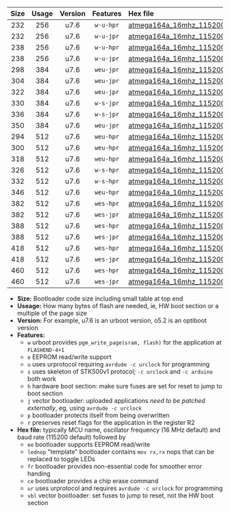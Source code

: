 |Size|Usage|Version|Features|Hex file|
|:-:|:-:|:-:|:-:|:--|
|232|256|u7.6|`w-u-hpr`|[atmega164a_16mhz_115200bps_ur.hex](https://raw.githubusercontent.com/stefanrueger/urboot/main/atmega164a_16mhz_115200bps_ur.hex)|
|232|256|u7.6|`w-u-jpr`|[atmega164a_16mhz_115200bps_ur_vbl.hex](https://raw.githubusercontent.com/stefanrueger/urboot/main/atmega164a_16mhz_115200bps_ur_vbl.hex)|
|238|256|u7.6|`w-u-hpr`|[atmega164a_16mhz_115200bps_lednop_ur.hex](https://raw.githubusercontent.com/stefanrueger/urboot/main/atmega164a_16mhz_115200bps_lednop_ur.hex)|
|238|256|u7.6|`w-u-jpr`|[atmega164a_16mhz_115200bps_lednop_ur_vbl.hex](https://raw.githubusercontent.com/stefanrueger/urboot/main/atmega164a_16mhz_115200bps_lednop_ur_vbl.hex)|
|298|384|u7.6|`weu-jpr`|[atmega164a_16mhz_115200bps_ee_ur_vbl.hex](https://raw.githubusercontent.com/stefanrueger/urboot/main/atmega164a_16mhz_115200bps_ee_ur_vbl.hex)|
|304|384|u7.6|`weu-jpr`|[atmega164a_16mhz_115200bps_ee_lednop_ur_vbl.hex](https://raw.githubusercontent.com/stefanrueger/urboot/main/atmega164a_16mhz_115200bps_ee_lednop_ur_vbl.hex)|
|322|384|u7.6|`weu-jpr`|[atmega164a_16mhz_115200bps_ee_lednop_fr_ur_vbl.hex](https://raw.githubusercontent.com/stefanrueger/urboot/main/atmega164a_16mhz_115200bps_ee_lednop_fr_ur_vbl.hex)|
|330|384|u7.6|`w-s-jpr`|[atmega164a_16mhz_115200bps_vbl.hex](https://raw.githubusercontent.com/stefanrueger/urboot/main/atmega164a_16mhz_115200bps_vbl.hex)|
|336|384|u7.6|`w-s-jpr`|[atmega164a_16mhz_115200bps_lednop_vbl.hex](https://raw.githubusercontent.com/stefanrueger/urboot/main/atmega164a_16mhz_115200bps_lednop_vbl.hex)|
|350|384|u7.6|`weu-jpr`|[atmega164a_16mhz_115200bps_ee_lednop_fr_ce_ur_vbl.hex](https://raw.githubusercontent.com/stefanrueger/urboot/main/atmega164a_16mhz_115200bps_ee_lednop_fr_ce_ur_vbl.hex)|
|294|512|u7.6|`weu-hpr`|[atmega164a_16mhz_115200bps_ee_ur.hex](https://raw.githubusercontent.com/stefanrueger/urboot/main/atmega164a_16mhz_115200bps_ee_ur.hex)|
|300|512|u7.6|`weu-hpr`|[atmega164a_16mhz_115200bps_ee_lednop_ur.hex](https://raw.githubusercontent.com/stefanrueger/urboot/main/atmega164a_16mhz_115200bps_ee_lednop_ur.hex)|
|318|512|u7.6|`weu-hpr`|[atmega164a_16mhz_115200bps_ee_lednop_fr_ur.hex](https://raw.githubusercontent.com/stefanrueger/urboot/main/atmega164a_16mhz_115200bps_ee_lednop_fr_ur.hex)|
|326|512|u7.6|`w-s-hpr`|[atmega164a_16mhz_115200bps.hex](https://raw.githubusercontent.com/stefanrueger/urboot/main/atmega164a_16mhz_115200bps.hex)|
|332|512|u7.6|`w-s-hpr`|[atmega164a_16mhz_115200bps_lednop.hex](https://raw.githubusercontent.com/stefanrueger/urboot/main/atmega164a_16mhz_115200bps_lednop.hex)|
|346|512|u7.6|`weu-hpr`|[atmega164a_16mhz_115200bps_ee_lednop_fr_ce_ur.hex](https://raw.githubusercontent.com/stefanrueger/urboot/main/atmega164a_16mhz_115200bps_ee_lednop_fr_ce_ur.hex)|
|382|512|u7.6|`wes-hpr`|[atmega164a_16mhz_115200bps_ee.hex](https://raw.githubusercontent.com/stefanrueger/urboot/main/atmega164a_16mhz_115200bps_ee.hex)|
|382|512|u7.6|`wes-jpr`|[atmega164a_16mhz_115200bps_ee_vbl.hex](https://raw.githubusercontent.com/stefanrueger/urboot/main/atmega164a_16mhz_115200bps_ee_vbl.hex)|
|388|512|u7.6|`wes-hpr`|[atmega164a_16mhz_115200bps_ee_lednop.hex](https://raw.githubusercontent.com/stefanrueger/urboot/main/atmega164a_16mhz_115200bps_ee_lednop.hex)|
|388|512|u7.6|`wes-jpr`|[atmega164a_16mhz_115200bps_ee_lednop_vbl.hex](https://raw.githubusercontent.com/stefanrueger/urboot/main/atmega164a_16mhz_115200bps_ee_lednop_vbl.hex)|
|418|512|u7.6|`wes-hpr`|[atmega164a_16mhz_115200bps_ee_lednop_fr.hex](https://raw.githubusercontent.com/stefanrueger/urboot/main/atmega164a_16mhz_115200bps_ee_lednop_fr.hex)|
|418|512|u7.6|`wes-jpr`|[atmega164a_16mhz_115200bps_ee_lednop_fr_vbl.hex](https://raw.githubusercontent.com/stefanrueger/urboot/main/atmega164a_16mhz_115200bps_ee_lednop_fr_vbl.hex)|
|460|512|u7.6|`wes-hpr`|[atmega164a_16mhz_115200bps_ee_lednop_fr_ce.hex](https://raw.githubusercontent.com/stefanrueger/urboot/main/atmega164a_16mhz_115200bps_ee_lednop_fr_ce.hex)|
|460|512|u7.6|`wes-jpr`|[atmega164a_16mhz_115200bps_ee_lednop_fr_ce_vbl.hex](https://raw.githubusercontent.com/stefanrueger/urboot/main/atmega164a_16mhz_115200bps_ee_lednop_fr_ce_vbl.hex)|

- **Size:** Bootloader code size including small table at top end
- **Useage:** How many bytes of flash are needed, ie, HW boot section or a multiple of the page size
- **Version:** For example, u7.6 is an urboot version, o5.2 is an optiboot version
- **Features:**
  + `w` urboot provides `pgm_write_page(sram, flash)` for the application at `FLASHEND-4+1`
  + `e` EEPROM read/write support
  + `u` uses urprotocol requiring `avrdude -c urclock` for programming
  + `s` uses skeleton of STK500v1 protocol; `-c urclock` and `-c arduino` both work
  + `h` hardware boot section: make sure fuses are set for reset to jump to boot section
  + `j` vector bootloader: uploaded applications *need to be patched externally*, eg, using `avrdude -c urclock`
  + `p` bootloader protects itself from being overwritten
  + `r` preserves reset flags for the application in the register R2
- **Hex file:** typically MCU name, oscillator frequency (16 MHz default) and baud rate (115200 default) followed by
  + `ee` bootloader supports EEPROM read/write
  + `lednop` "template" bootloader contains `mov rx,rx` nops that can be replaced to toggle LEDs
  + `fr` bootloader provides non-essential code for smoother error handing
  + `ce` bootloader provides a chip erase command
  + `ur` uses urprotocol and requires `avrdude -c urclock` for programming
  + `vbl` vector bootloader: set fuses to jump to reset, not the HW boot section
